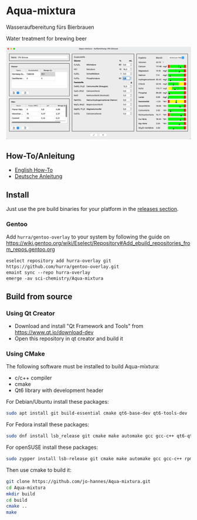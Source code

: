 # Aqua-mixtura
Wasseraufbereitung fürs Bierbrauen

Water treatment for brewing beer

![Aufbereitung](/doc/Aufbereitung.png)

## How-To/Anleitung

* [English How-To](/doc/HOWTO.md)
* [Deutsche Anleitung](/doc/HOWTO_de.md)

## Install

Just use the pre build binaries for your platform in the [releases section](https://github.com/jo-hannes/Aqua-mixtura/releases).

### Gentoo

Add `hurra/gentoo-overlay` to your system by following the guide on https://wiki.gentoo.org/wiki/Eselect/Repository#Add_ebuild_repositories_from_repos.gentoo.org

    eselect repository add hurra-overlay git https://github.com/hurra/gentoo-overlay.git
    emaint sync --repo hurra-overlay
    emerge -av sci-chemistry/Aqua-mixtura

## Build from source

### Using Qt Creator

* Download and install "Qt Framework and Tools" from https://www.qt.io/download-dev
* Open this repository in qt creator and build it

### Using CMake

The following software must be installed to build Aqua-mixtura:
* c/c++ compiler
* cmake
* Qt6 library with development header

For Debian/Ubuntu install these packages:
```sh
sudo apt install git build-essential cmake qt6-base-dev qt6-tools-dev
```

For Fedora install these packages:
```sh
sudo dnf install lsb_release git cmake make automake gcc gcc-c++ qt6-qtbase-devel qt6-linguist qt6-qttools-devel rpm-build
```

For openSUSE install these packages:
```sh
sudo zypper install lsb-release git cmake make automake gcc gcc-c++ rpm-build qt6-base-devel qt6-tools-linguist qt6-linguist-devel
```

Then use cmake to build it:
```sh
git clone https://github.com/jo-hannes/Aqua-mixtura.git
cd Aqua-mixtura
mkdir build
cd build
cmake ..
make
```
